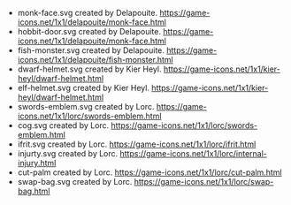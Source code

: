 * monk-face.svg created by Delapouite. https://game-icons.net/1x1/delapouite/monk-face.html
* hobbit-door.svg created by Delapouite. https://game-icons.net/1x1/delapouite/monk-face.html
* fish-monster.svg created by Delapouite. https://game-icons.net/1x1/delapouite/fish-monster.html
* dwarf-helmet.svg created by Kier Heyl. https://game-icons.net/1x1/kier-heyl/dwarf-helmet.html
* elf-helmet.svg created by Kier Heyl. https://game-icons.net/1x1/kier-heyl/dwarf-helmet.html
* swords-emblem.svg created by Lorc. https://game-icons.net/1x1/lorc/swords-emblem.html
* cog.svg created by Lorc. https://game-icons.net/1x1/lorc/swords-emblem.html
* ifrit.svg created by Lorc. https://game-icons.net/1x1/lorc/ifrit.html
* injurty.svg created by Lorc. https://game-icons.net/1x1/lorc/internal-injury.html
* cut-palm created by Lorc. https://game-icons.net/1x1/lorc/cut-palm.html
* swap-bag.svg created by Lorc. https://game-icons.net/1x1/lorc/swap-bag.html